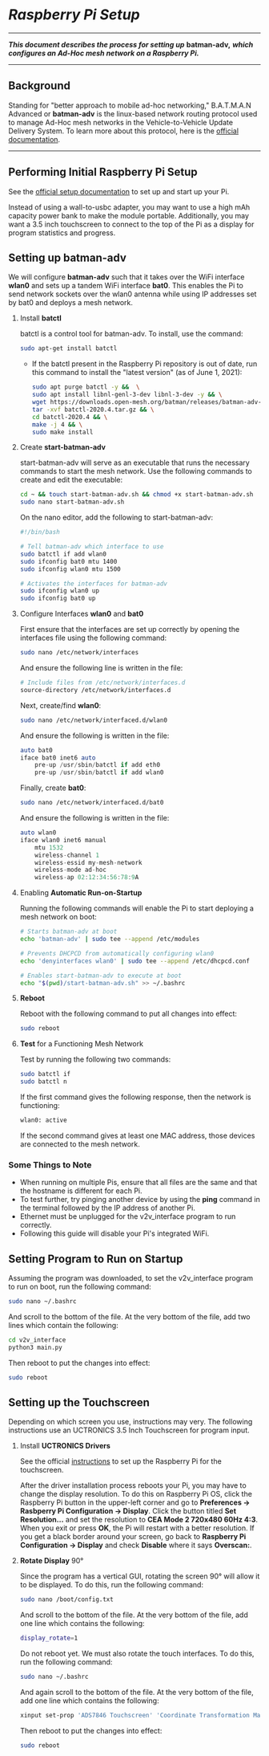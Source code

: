 # *Raspberry Pi Setup*
***
***This document describes the process for setting up*** **batman-adv,** ***which configures an Ad-Hoc mesh network on a Raspberry Pi.***
***

## Background
Standing for "better approach to mobile ad-hoc networking," B.A.T.M.A.N Advanced or **batman-adv** is the linux-based network routing protocol used to manage Ad-Hoc mesh networks in the Vehicle-to-Vehicle Update Delivery System. To learn more about this protocol, here is the [official documentation](https://www.open-mesh.org/projects/batman-adv/wiki/Doc-overview).
***

## Performing Initial Raspberry Pi Setup
See the [official setup documentation](https://projects.raspberrypi.org/en/projects/raspberry-pi-setting-up) to set up and start up your Pi.

Instead of using a wall-to-usbc adapter, you may want to use a high mAh capacity power bank to make the module portable. Additionally, you may want a 3.5 inch touchscreen to connect to the top of the Pi as a display for program statistics and progress.

## Setting up batman-adv
We will configure **batman-adv** such that it takes over the WiFi interface **wlan0** and sets up a tandem WiFi interface **bat0**. This enables the Pi to send network sockets over the wlan0 antenna while using IP addresses set by bat0 and deploys a mesh network.

1. Install **batctl**

    batctl is a control tool for batman-adv. To install, use the command:
    ```bash
    sudo apt-get install batctl
    ```
    * If the batctl present in the Raspberry Pi repository is out of date, run this command to install the "latest version" (as of June 1, 2021):
        ```bash
        sudo apt purge batctl -y &&  \
        sudo apt install libnl-genl-3-dev libnl-3-dev -y && \
        wget https://downloads.open-mesh.org/batman/releases/batman-adv-2020.4/batctl-2020.4.tar.gz &&  \
        tar -xvf batctl-2020.4.tar.gz && \
        cd batctl-2020.4 && \
        make -j 4 && \
        sudo make install
        ```

2. Create **start-batman-adv**
    
    start-batman-adv will serve as an executable that runs the necessary commands to start the mesh network. Use the following commands to create and edit the executable:
    ```bash
    cd ~ && touch start-batman-adv.sh && chmod +x start-batman-adv.sh
    sudo nano start-batman-adv.sh
    ```

    On the nano editor, add the following to start-batman-adv:
    ```bash
    #!/bin/bash

    # Tell batman-adv which interface to use
    sudo batctl if add wlan0
    sudo ifconfig bat0 mtu 1400
    sudo ifconfig wlan0 mtu 1500

    # Activates the interfaces for batman-adv
    sudo ifconfig wlan0 up
    sudo ifconfig bat0 up
    ```

3. Configure Interfaces **wlan0** and **bat0**

    First ensure that the interfaces are set up correctly by opening the interfaces file using the following command:
    ```bash
    sudo nano /etc/network/interfaces
    ```
    And ensure the following line is written in the file:
    ```bash
    # Include files from /etc/network/interfaces.d
    source-directory /etc/network/interfaces.d
    ```

    Next, create/find **wlan0**:
    ```bash
    sudo nano /etc/network/interfaced.d/wlan0
    ```
    And ensure the following is written in the file:
    ```d
    auto bat0
    iface bat0 inet6 auto
        pre-up /usr/sbin/batctl if add eth0
        pre-up /usr/sbin/batctl if add wlan0
    ```

    Finally, create **bat0**:
    ```bash
    sudo nano /etc/network/interfaced.d/bat0
    ```
    And ensure the following is written in the file:
    ```d
    auto wlan0
    iface wlan0 inet6 manual
        mtu 1532
        wireless-channel 1
        wireless-essid my-mesh-network
        wireless-mode ad-hoc
        wireless-ap 02:12:34:56:78:9A
    ```

4. Enabling **Automatic Run-on-Startup**

    Running the following commands will enable the Pi to start deploying a mesh network on boot:
    ```bash
    # Starts batman-adv at boot
    echo 'batman-adv' | sudo tee --append /etc/modules

    # Prevents DHCPCD from automatically configuring wlan0
    echo 'denyinterfaces wlan0' | sudo tee --append /etc/dhcpcd.conf
    
    # Enables start-batman-adv to execute at boot
    echo "$(pwd)/start-batman-adv.sh" >> ~/.bashrc
    ```

5. **Reboot**

    Reboot with the following command to put all changes into effect:
    ```bash
    sudo reboot
    ```

6. **Test** for a Functioning Mesh Network

    Test by running the following two commands:
    ```bash
    sudo batctl if
    sudo batctl n
    ```
    If the first command gives the following response, then the network is functioning:
    ```bash
    wlan0: active
    ```
    If the second command gives at least one MAC address, those devices are connected to the mesh network.

### Some Things to Note
* When running on multiple Pis, ensure that all files are the same and that the hostname is different for each Pi.
* To test further, try pinging another device by using the **ping** command in the terminal followed by the IP address of another Pi.
* Ethernet must be unplugged for the v2v_interface program to run correctly.
* Following this guide will disable your Pi's integrated WiFi.

## Setting Program to Run on Startup
Assuming the program was downloaded, to set the v2v_interface program to run on boot, run the following command:
```bash
sudo nano ~/.bashrc
```
And scroll to the bottom of the file. At the very bottom of the file, add two lines which contain the following:
```bash
cd v2v_interface
python3 main.py
```
Then reboot to put the changes into effect:
```bash
sudo reboot
```

## Setting up the Touchscreen
Depending on which screen you use, instructions may very. The following instructions use an UCTRONICS 3.5 Inch Touchscreen for program input.

1. Install **UCTRONICS Drivers**

    See the official [instructions](https://www.uctronics.com/download/Amazon/B0106.pdf) to set up the Raspberry Pi for the touchscreen.

    After the driver installation process reboots your Pi, you may have to change the display resolution. To do this on Raspberry Pi OS, click the Raspberry Pi button in the upper-left corner and go to **Preferences -> Rasbperry Pi Configuration -> Display**. Click the button titled **Set Resolution...** and set the resolution to **CEA Mode 2 720x480 60Hz 4:3**. When you exit or press **OK**, the Pi will restart with a better resolution. If you get a black border around your screen, go back to **Raspberry Pi Configuration -> Display** and check **Disable** where it says **Overscan:**.

2. **Rotate Display** 90°

    Since the program has a vertical GUI, rotating the screen 90° will allow it to be displayed. To do this, run the following command:
    ```bash
    sudo nano /boot/config.txt
    ```
    And scroll to the bottom of the file. At the very bottom of the file, add one line which contains the following:
    ```bash
    display_rotate=1
    ```
    Do not reboot yet. We must also rotate the touch interfaces. To do this, run the following command:
    ```bash
    sudo nano ~/.bashrc
    ```
    And again scroll to the bottom of the file. At the very bottom of the file, add one line which contains the following:
    ```bash
    xinput set-prop 'ADS7846 Touchscreen' 'Coordinate Transformation Matrix' 0 1 0 -1 0 1 0 0 1
    ```
    Then reboot to put the changes into effect:
    ```bash
    sudo reboot
    ```
